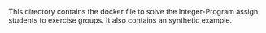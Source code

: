 This directory contains the docker file to solve the Integer-Program assign students to exercise groups. It also contains an synthetic example.